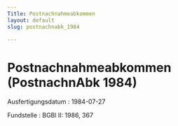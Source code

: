 ```yaml
---
Title: Postnachnahmeabkommen
layout: default
slug: postnachnabk_1984

---
```


# Postnachnahmeabkommen (PostnachnAbk 1984)

Ausfertigungsdatum
:   1984-07-27

Fundstelle
:   BGBl II: 1986, 367

